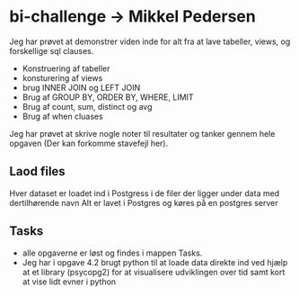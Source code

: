 # bi-challenge -> Mikkel Pedersen

Jeg har prøvet at demonstrer viden inde for alt fra at lave tabeller, views, og forskellige sql clauses.
 - Konstruering af tabeller
 - konsturering af views
 - brug INNER JOIN og LEFT JOIN
 - Brug af GROUP BY, ORDER BY, WHERE, LIMIT
 - Brug af count, sum, distinct og avg
 - Brug af when cluases


Jeg har prøvet at skrive nogle noter til resultater og tanker gennem hele opgaven (Der kan forkomme stavefejl her). 

## Laod files
Hver dataset er loadet ind i Postgress i de filer der ligger under data med dertilhørende navn
Alt er lavet i Postgres og køres på en postgres server

## Tasks
- alle opgaverne er løst og findes i mappen Tasks.
- Jeg har i opgave 4.2 brugt python til at loade data direkte ind ved hjælp at et library (psycopg2)
 for at visualisere udviklingen over tid samt kort at vise lidt evner i python

